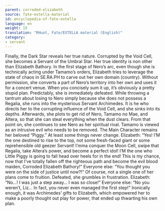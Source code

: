 ```yaml
---
parent: corroded-elizabeth
source: fate-extella-material
id: encyclopedia-of-fate-extella
language: en
weight: 15
translation: "RHuot, Fate/EXTELLA material (English)"
category:
- servant
---
```


Finally, the Dark Star reveals her true nature.
Corrupted by the Void Cell, she becomes a Servant of the Umbral Star. Her true identity is non other than Elizabeth Bathory.
In the first stage of Nero’s arc, even though she is technically acting under Tamamo’s orders, Elizabeth tries to leverage the state of chaos in SE.RA.PH to carve out her own domain (country). Without permission, she converts a part of Nero’s territory into her own and uses it for a concert venue.
When you concisely sum it up, it’s obviously a pretty stupid plan.
Predictably, she is immediately defeated. While throwing a tantrum about losing to Nero simply because she does not possess a Regalia, she runs into the mysterious Servant Archimedes. It is he who directs her to the corrupting influence of the Void Cell, and she sinks into its depths. 
Afterwards, she plots to get rid of Nero, Tamamo no Mae, and Altera, so that she can steal everything when the dust clears.
From that point on, she continues to see Nero as her spiritual rival.
Tamamo is viewed as an intrusive evil who needs to be removed.
The Main Character remains her beloved “Piggy.” At least some things never change.
Elizabeth: “Yes! I’M the one destined to rise to the top, not some fresh-faced giant or some reprehensible old geezer Servant! I’mma conquer the Moon Cell, swipe that Regalia, take Altera’s power, and become a perfect idol! I’M the one who Little Piggy is going to fall head over heels for in the end! This is my chance, now that I’ve totally fallen off the righteous path and become the evil blood maiden, Corroded Elizabeth Bathory!”
Everyone else: “You thought you were on the side of justice until now?!”
Of course, not a single one of her plans come to fruition. Defeated, she grumbles in frustration.
Elizabeth: “No…! I was just a step away… I was so close!”
Everyone else: “No you weren’t, Liz… In fact, you never even managed the first step!”
Ironically enough, it was Archimedes’ gifts to Elizabeth, which empowered her to make a poorly thought out play for power, that ended up thwarting his own plan.
